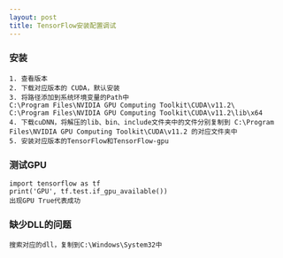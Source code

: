 ```yaml
---
layout: post
title: TensorFlow安装配置调试
---
```


### 安装

    1. 查看版本
    2. 下载对应版本的 CUDA，默认安装
    3. 将路径添加到系统环境变量的Path中
    C:\Program Files\NVIDIA GPU Computing Toolkit\CUDA\v11.2\
    C:\Program Files\NVIDIA GPU Computing Toolkit\CUDA\v11.2\lib\x64
    4. 下载cuDNN，将解压的lib、bin、include文件夹中的文件分别复制到 C:\Program Files\NVIDIA GPU Computing Toolkit\CUDA\v11.2 的对应文件夹中
    5. 安装对应版本的TensorFlow和TensorFlow-gpu

### 测试GPU

    import tensorflow as tf
    print('GPU', tf.test.if_gpu_available())
    出现GPU True代表成功

### 缺少DLL的问题

    搜索对应的dll，复制到C:\Windows\System32中
